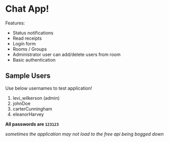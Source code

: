 # Chat App!

Features:

- Status notifications
- Read receipts
- Login form
- Rooms / Groups
- Administrator user can add/delete users from room
- Basic authentication

## Sample Users

Use below usernames to test application!

1. levi_wilkerson (admin)
2. johnDoe
3. carterCunningham
4. eleanorHarvey

**All passwords are `123123`**

*sometimes the application may not load to the free api being bogged down*
